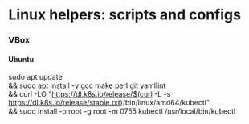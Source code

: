 # Linux helpers: scripts and configs

### VBox
#### Ubuntu 
sudo apt update \
&& sudo apt install -y gcc make perl git yamllint \
&& curl -LO "https://dl.k8s.io/release/$(curl -L -s https://dl.k8s.io/release/stable.txt)/bin/linux/amd64/kubectl" \
&& sudo install -o root -g root -m 0755 kubectl /usr/local/bin/kubectl

